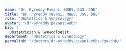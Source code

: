 ```yaml
---
name: "Dr. Pyreddy Pavani, MBBS, DGO, DNB"
title: "Dr. Pyreddy Pavani, MBBS, DGO, DNB"
role: "Obstetrics & Gynecology"
avatar: "/dr-pyreddy-pavani.webp"
bio: |
  Obstetrician & Gynecologist
department: "Obstetrics & Gynecology"
permalink: "/doctors/dr-pyreddy-pavani-mbbs-dgo-dnb/"
---
```

